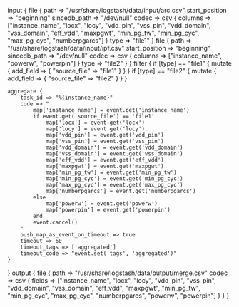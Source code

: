 input {
    file {
        path => "/usr/share/logstash/data/input/arc.csv"
        start_position => "beginning"
        sincedb_path => "/dev/null"
        codec => csv {
            columns => ["instance_name", "locx", "locy", "vdd_pin", "vss_pin", "vdd_domain", "vss_domain", "eff_vdd", "maxpgwt", "min_pg_tw", "min_pg_cyc", "max_pg_cyc", "numberpgarcs"]
        }
        type => "file1"
    }
    file {
        path => "/usr/share/logstash/data/input/ipf.csv"
        start_position => "beginning"
        sincedb_path => "/dev/null"
        codec => csv {
            columns => ["instance_name", "powerw", "powerpin"]
        }
        type => "file2"
    }
}
filter {
    if [type] == "file1" {
        mutate {
            add_field => { "source_file" => "file1" }
        }
    }
    if [type] == "file2" {
        mutate {
            add_field => { "source_file" => "file2" }
        }
    }

    aggregate {
        task_id => "%{instance_name}"
        code => "
            map['instance_name'] = event.get('instance_name')
            if event.get('source_file') == 'file1'
                map['locx'] = event.get('locx')
                map['locy'] = event.get('locy')
                map['vdd_pin'] = event.get('vdd_pin')
                map['vss_pin'] = event.get('vss_pin')
                map['vdd_domain'] = event.get('vdd_domain')
                map['vss_domain'] = event.get('vss_domain')
                map['eff_vdd'] = event.get('eff_vdd')
                map['maxpgwt'] = event.get('maxpgwt')
                map['min_pg_tw'] = event.get('min_pg_tw')
                map['min_pg_cyc'] = event.get('min_pg_cyc')
                map['max_pg_cyc'] = event.get('max_pg_cyc')
                map['numberpgarcs'] = event.get('numberpgarcs')
            else
                map['powerw'] = event.get('powerw')
                map['powerpin'] = event.get('powerpin')
            end
            event.cancel()
        "
        push_map_as_event_on_timeout => true
        timeout => 60
        timeout_tags => ['aggregated']
        timeout_code => "event.set('tags', 'aggregated')"
    }
}
output {
    file {
        path => "/usr/share/logstash/data/output/merge.csv"
        codec => csv {
            fields => ["instance_name", "locx", "locy", "vdd_pin", "vss_pin", "vdd_domain", "vss_domain", "eff_vdd", "maxpgwt", "min_pg_tw", "min_pg_cyc", "max_pg_cyc", "numberpgarcs", "powerw", "powerpin"]
        }
    }
}
